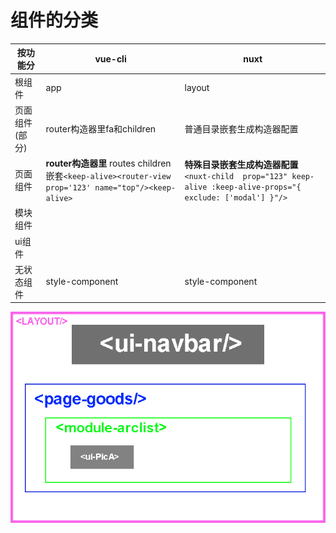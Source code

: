 # 组件的分类

| 按功能分       | vue-cli                                                      | nuxt                                                         |
| -------------- | ------------------------------------------------------------ | ------------------------------------------------------------ |
| 根组件         | app                                                          | layout                                                       |
| 页面组件(部分) | router构造器里fa和children                                   | 普通目录嵌套生成构造器配置                                   |
| 页面组件       | **router构造器里** routes children嵌套`<keep-alive><router-view prop='123' name="top"/><keep-alive>` | **特殊目录嵌套生成构造器配置**`<nuxt-child  prop="123" keep-alive :keep-alive-props="{ exclude: ['modal'] }"/>` |
| 模块组件       |                                                              |                                                              |
| ui组件         |                                                              |                                                              |
| 无状态组件     | style-component                                              | style-component                                              |



![1566146868286](img/1566146868286.gif)




